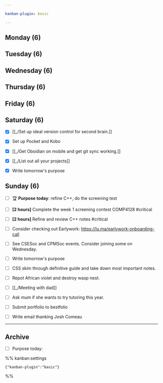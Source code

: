 ```yaml
---

kanban-plugin: basic

---
```


## Monday (6)



## Tuesday (6)



## Wednesday (6)



## Thursday (6)



## Friday (6)



## Saturday (6)

- [x] [[_/Set up ideal version control for second brain.]]
- [x] Set up Pocket and Kobo
- [x] [[_/Get Obsidian on mobile and get git sync working.]]
- [x] [[_/List out all your projects]]
- [x] Write tomorrow's purpose


## Sunday (6)

- [ ] 🏆 **Purpose today**: refine C++, do the screening test
- [ ] **[2 hours]** Complete the week 1 screening contest COMP4128 #critical
- [ ] **[2 hours]** Refine and review C++ notes #critical
- [ ] Consider checking out Earlywork: https://lu.ma/earlywork-onboarding-call
- [ ] See CSESoc and CPMSoc events. Consider joining some on Wednesday.
- [ ] Write tomorrow's purpose
- [ ] CSS skim through definitive guide and take down most important notes.
- [ ] Repot African violet and destroy wasp nest.
- [ ] [[_/Meeting with dad]]
- [ ] Ask mum if she wants to try tutoring this year.
- [ ] Submit portfolio to bestfolio
- [ ] Write email thanking Josh Comeau


***

## Archive

- [ ] Purpose today:

%% kanban:settings
```
{"kanban-plugin":"basic"}
```
%%